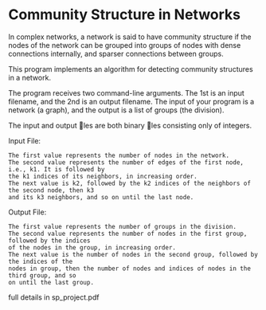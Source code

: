 # Community Structure in Networks

In complex networks, a network is said to have community structure if the nodes of the
network can be grouped into groups of nodes with dense connections internally, and sparser
connections between groups.

This program implements an algorithm for detecting community structures in a network.

The program receives two command-line arguments. The 1st is an input filename, and the 2nd is an
output filename. The input of your program is a network (a graph), and the output is a list
of groups (the division).

The input and output les are both binary les consisting only of integers.

Input File:

    The first value represents the number of nodes in the network.
    The second value represents the number of edges of the first node, i.e., k1. It is followed by
    the k1 indices of its neighbors, in increasing order.
    The next value is k2, followed by the k2 indices of the neighbors of the second node, then k3
    and its k3 neighbors, and so on until the last node.

Output File:

    The first value represents the number of groups in the division.
    The second value represents the number of nodes in the first group, followed by the indices
    of the nodes in the group, in increasing order.
    The next value is the number of nodes in the second group, followed by the indices of the
    nodes in group, then the number of nodes and indices of nodes in the third group, and so
    on until the last group.
    
    
full details in sp_project.pdf
